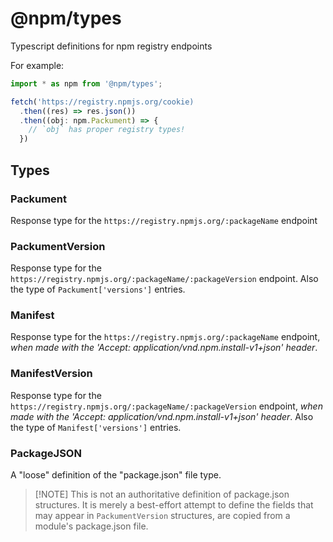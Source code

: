 # @npm/types

Typescript definitions for npm registry endpoints

For example:

```typescript
import * as npm from '@npm/types';

fetch('https://registry.npmjs.org/cookie)
  .then((res) => res.json())
  .then((obj: npm.Packument) => {
    // `obj` has proper registry types!
  })
```

## Types

### Packument
Response type for the `https://registry.npmjs.org/:packageName` endpoint

### PackumentVersion
Response type for the `https://registry.npmjs.org/:packageName/:packageVersion` endpoint.  Also the type of `Packument['versions']` entries.

### Manifest
Response type for the `https://registry.npmjs.org/:packageName` endpoint, _when made with the 'Accept: application/vnd.npm.install-v1+json' header_.

### ManifestVersion
Response type for the `https://registry.npmjs.org/:packageName/:packageVersion` endpoint, _when made with the 'Accept: application/vnd.npm.install-v1+json' header_.   Also the type of `Manifest['versions']` entries.

### PackageJSON
A "loose" definition of the "package.json" file type.

> [!NOTE] This is not an authoritative definition of package.json structures.  It is merely a best-effort attempt to define the fields that may appear in `PackumentVersion` structures, are copied from a module's package.json file.